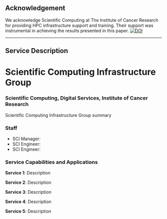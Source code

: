 ## Acknowledgement  
We acknowledge Scientific Computing at The Institute of Cancer Research for providing HPC infrastructure support and training. Their support was instrumental in achieving the results presented in this paper. [![DOI](https://zenodo.org/badge/755024392.svg)](https://zenodo.org/doi/10.5281/zenodo.10640287)

---

## Service Description
# Scientific Computing Infrastructure Group

### Scientific Computing, Digital Services, Institute of Cancer Research  
Scientific Computing Infrastructure Group summary

### Staff
- SCI Manager: <insert name>
- SCI Engineer: <insert name>
- SCI Engineer: <insert name>

### Service Capabilities and Applications
**Service 1**: Description
  
**Service 2**: Description
  
**Service 3**: Description
    
**Service 4**: Description

**Service 5**: Description
